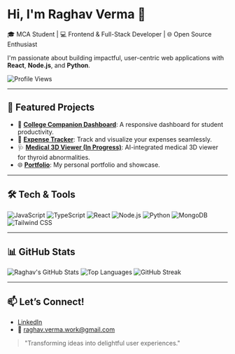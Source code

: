# Hi, I'm Raghav Verma 👋

🎓 MCA Student | 💻 Frontend & Full-Stack Developer | 🌐 Open Source Enthusiast

I'm passionate about building impactful, user-centric web applications with **React**, **Node.js**, and **Python**.

![Profile Views](https://komarev.com/ghpvc/?username=Raghaverma&label=Profile%20views&color=0e75b6&style=flat)

---

## 🌟 Featured Projects
- 🚀 **[College Companion Dashboard](https://github.com/Raghaverma/College-Companion)**: A responsive dashboard for student productivity.
- 💸 **[Expense Tracker](https://github.com/Raghaverma/Expense-Tracker)**: Track and visualize your expenses seamlessly.
- 🩺 **[Medical 3D Viewer (In Progress)](https://github.com/Raghaverma/Medical3DViewer)**: AI-integrated medical 3D viewer for thyroid abnormalities.
- 🌐 **[Portfolio](https://github.com/Raghaverma/Portfolio)**: My personal portfolio and showcase.

---

## 🛠️ Tech & Tools
![JavaScript](https://img.shields.io/badge/-JavaScript-black?style=flat-square&logo=javascript)
![TypeScript](https://img.shields.io/badge/-TypeScript-black?style=flat-square&logo=typescript)
![React](https://img.shields.io/badge/-React-black?style=flat-square&logo=react)
![Node.js](https://img.shields.io/badge/-Node.js-black?style=flat-square&logo=node.js)
![Python](https://img.shields.io/badge/-Python-black?style=flat-square&logo=python)
![MongoDB](https://img.shields.io/badge/-MongoDB-black?style=flat-square&logo=mongodb)
![Tailwind CSS](https://img.shields.io/badge/-Tailwind_CSS-black?style=flat-square&logo=tailwind-css)

---

## 📊 GitHub Stats

![Raghav's GitHub Stats](https://github-readme-stats.vercel.app/api?username=Raghaverma&show_icons=true&theme=tokyonight&hide_border=true)
![Top Languages](https://github-readme-stats.vercel.app/api/top-langs/?username=Raghaverma&layout=compact&theme=tokyonight&hide_border=true)
![GitHub Streak](https://streak-stats.demolab.com/?user=Raghaverma&theme=tokyonight&hide_border=true)

---

## 📫 Let’s Connect!

- [LinkedIn](https://www.linkedin.com/in/your-profile)  
- 📧 [raghav.verma.work@gmail.com](mailto:raghav.verma.work@gmail.com)

> "Transforming ideas into delightful user experiences."
